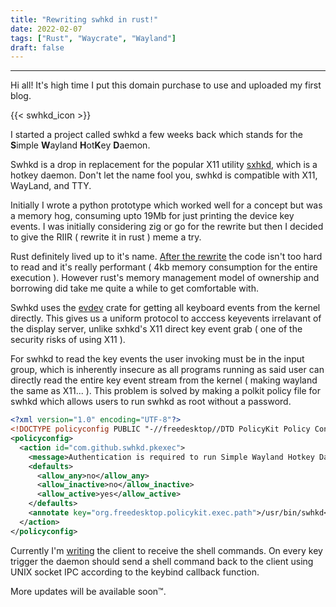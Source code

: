 ```yaml
---
title: "Rewriting swhkd in rust!"
date: 2022-02-07
tags: ["Rust", "Waycrate", "Wayland"]
draft: false
---
```


---

Hi all! It's high time I put this domain purchase to use and uploaded my first blog.

{{< swhkd_icon >}}

I started a project called swhkd a few weeks back which stands for the **S**imple **W**ayland **H**ot**K**ey **D**aemon.

Swhkd is a drop in replacement for the popular X11 utility [sxhkd](https://github.com/baskerville/sxhkd), which is a hotkey daemon.
Don't let the name fool you, swhkd is compatible with X11, WayLand, and TTY.

Initially I wrote a python prototype which worked well for a concept but was a memory hog, consuming upto 19Mb for just printing the device key events.
I was initially considering zig or go for the rewrite but then I decided to give the RIIR ( rewrite it in rust ) meme a try.

Rust definitely lived up to it's name. [After the rewrite](https://github.com/waycrate/swhkd/pull/7) the code isn't too hard to read and it's really
performant ( 4kb memory consumption for the entire execution ). However rust's memory management model of ownership and borrowing did take me quite a while to
get comfortable with.

Swhkd uses the [evdev](https://crates.io/crates/evdev) crate for getting all keyboard events from the kernel directly. This gives us a uniform protocol to acccess
keyevents irrelavant of the display server, unlike sxhkd's X11 direct key event grab ( one of the security risks of using X11 ).

For swhkd to read the key events the user invoking must be in the input group, which is inherently insecure as all programs running as said user can directly read the
entire key event stream from the kernel ( making wayland the same as X11... ).
This problem is solved by making a polkit policy file for swhkd which allows users to run swhkd as root without a password.

```xml
<?xml version="1.0" encoding="UTF-8"?>
<!DOCTYPE policyconfig PUBLIC "-//freedesktop//DTD PolicyKit Policy Configuration 1.0//EN" "http://www.freedesktop.org/standards/PolicyKit/1/policyconfig.dtd">
<policyconfig>
  <action id="com.github.swhkd.pkexec">
    <message>Authentication is required to run Simple Wayland Hotkey Daemon</message>
    <defaults>
      <allow_any>no</allow_any>
      <allow_inactive>no</allow_inactive>
      <allow_active>yes</allow_active>
    </defaults>
	<annotate key="org.freedesktop.policykit.exec.path">/usr/bin/swhkd</annotate>
  </action>
</policyconfig>
```

Currently I'm [writing](https://github.com/waycrate/swhkd/pull/10) the client to receive the shell commands. On every key trigger the daemon should
send a shell command back to the client using UNIX socket IPC according to the keybind callback function.

More updates will be available soon™.
